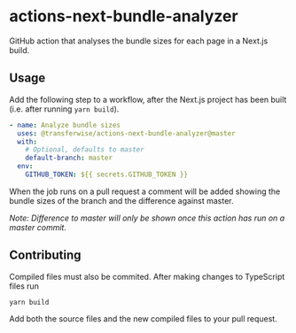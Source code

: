# actions-next-bundle-analyzer

GitHub action that analyses the bundle sizes for each page in a Next.js build.

## Usage

Add the following step to a workflow, after the Next.js project has been built (i.e. after running `yarn build`).

```yml
- name: Analyze bundle sizes
  uses: @transferwise/actions-next-bundle-analyzer@master
  with:
    # Optional, defaults to master
    default-branch: master
  env:
    GITHUB_TOKEN: ${{ secrets.GITHUB_TOKEN }}
```

When the job runs on a pull request a comment will be added showing the bundle sizes of the branch and the difference against master.

_Note: Difference to master will only be shown once this action has run on a master commit._

## Contributing

Compiled files must also be commited. After making changes to TypeScript files run

```
yarn build
```

Add both the source files and the new compiled files to your pull request.
